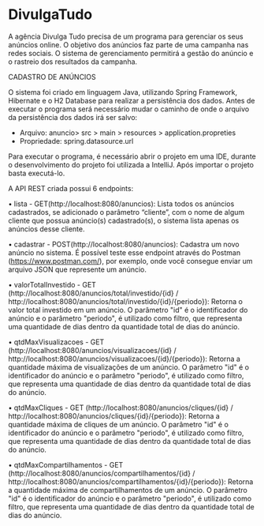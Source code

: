 # DivulgaTudo
A agência Divulga Tudo precisa de um programa para gerenciar os seus anúncios online. O objetivo dos anúncios faz parte de uma campanha nas redes sociais. O sistema de gerenciamento permitirá a gestão do anúncio e o rastreio dos resultados da campanha.

CADASTRO DE ANÚNCIOS

O sistema foi criado em linguagem Java, utilizando Spring Framework, Hibernate e o H2 Database para realizar a persistência dos dados. Antes de executar o programa será necessário mudar o caminho de onde o arquivo da persistência dos dados irá ser salvo: 
- Arquivo: anuncio> src > main > resources > application.propreties
- Propriedade: spring.datasource.url

Para executar o programa, é necessário abrir o projeto em uma IDE, durante o desenvolvimento do projeto foi utilizada a IntelliJ. Após importar o projeto basta executá-lo.

A API REST criada possui 6 endpoints:

•	lista - GET(http://localhost:8080/anuncios): Lista todos os anúncios cadastrados, se adicionado o parâmetro “cliente”, com o nome de algum cliente que possua anúncio(s) cadastrado(s), o sistema lista apenas os anúncios desse cliente.

•	cadastrar - POST(http://localhost:8080/anuncios): Cadastra um novo anúncio no sistema. É possível teste esse endpoint através do Postman (https://www.postman.com/), por exemplo, onde você consegue enviar um arquivo JSON que represente um anúncio.

•	valorTotalInvestido - GET (http://localhost:8080/anuncios/total/investido/{id} / http://localhost:8080/anuncios/total/investido/{id}/{periodo}): Retorna o valor total investido em um anúncio. O parâmetro "id" é o identificador do anúncio e o parâmetro "periodo", é utilizado como filtro, que representa uma quantidade de dias dentro da quantidade total de dias do anúncio.

•	qtdMaxVisualizacoes - GET (http://localhost:8080/anuncios/visualizacoes/{id} / http://localhost:8080/anuncios/visualizacoes/{id}/{periodo}): Retorna a quantidade máxima de visualizações de um anúncio. O parâmetro "id" é o identificador do anúncio e o parâmetro "periodo", é utilizado como filtro, que representa uma quantidade de dias dentro da quantidade total de dias do anúncio.

•	qtdMaxCliques - GET (http://localhost:8080/anuncios/cliques/{id} / http://localhost:8080/anuncios/cliques/{id}/{periodo}): Retorna a quantidade máxima de cliques de um anúncio. O parâmetro "id" é o identificador do anúncio e o parâmetro "periodo", é utilizado como filtro, que representa uma quantidade de dias dentro da quantidade total de dias do anúncio.

•	qtdMaxCompartilhamentos - GET (http://localhost:8080/anuncios/compartilhamentos/{id} / http://localhost:8080/anuncios/compartilhamentos/{id}/{periodo}): Retorna a quantidade máxima de compartilhamentos de um anúncio. O parâmetro "id" é o identificador do anúncio e o parâmetro "periodo", é utilizado como filtro, que representa uma quantidade de dias dentro da quantidade total de dias do anúncio.
